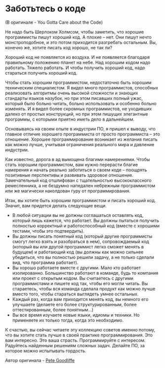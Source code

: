 # Заботьтесь о коде
(В оригинале - You Gotta Care about the Code)

Не надо быть Шерлоком Холмсом, чтобы заметить, что хорошие программисты пишут хороший код. А плохие – нет. Они пишут нечто монстроподобное, и это потом приходится разгребать остальным. Вы, конечно же, хотите писать код хорошо, не так ли?

Хороший код не появляется из воздуха. И не появляется благодаря правильному положению планет на небе. Над хорошим кодом надо работать. Тяжело работать. И чтобы получить хороший код, надо стараться получить хороший код.

Чтобы стать хорошим программистом, недостаточно быть хорошим техническим специалистом. Я видел много программистов, способных реализовать алгоритмы очень высокой сложности и знающих стандарты языков назубок, но при этом писавших полный ужас, который было больно читать, больно использовать и особенно больно изменять. И я видел более скромных программистов, не уходивших далеко от простых конструкций, но при этом пишущих элегантные программы, с которыми приятно иметь дело в дальнейшем.

Основываясь на своем опыте в индустрии ПО, я пришел к выводу, что главное отличие хорошего программиста от просто программиста – это отношение. Хорошее программирование возникает из желания писать как можно лучше, учитывая ограничения реального мира и давление индустрии.

Как известно, дорога в ад вымощена благими намерениями. Чтобы стать хорошим программистом, вам нужно перерасти благие намерения и начать реально заботиться о своем коде – поощрять позитивные перспективы и развивать здоровое отношение. Замечательный код отшлифован с тщательностью высококлассного ремесленника, а не бездумно напедален небрежным программистом или же магически наколдован гуру от программирования.

Итак, вы хотите быть хорошим программистом и писать хороший код. Значит, вам придется делать следующие вещи.

- В любой ситуации вы не должны соглашаться оставлять код, который лишь кажется, что работает. Вы должны пытаться получить полностью корректный и работоспособный код (вместе с хорошими тестами, чтобы это подтвердить).
- Вы должны писать понятный код (который другие программисты смогут легко взять и разобраться в нем), сопровождаемый код (который вы или другой программист легко сможет менять в будущем) и работающий код (вы должны как можно сильнее убедиться, что вы полностью решили задачу, а не только сделали вид, что программа работает).
- Вы хорошо работаете вместе с другими. Мало кто работает изолированно. Большинство работают в команде, будь то компания или проект с открытым кодом. Вы считаетесь с другими программистами и пишете код так, чтобы его могли читать. Вы стараетесь, чтобы вся команда сделала продукт как можно лучше вместо того, чтобы стараться выглядеть умнее остальных.
- Каждый раз, когда вам приходится менять код, вы немного его улучшаете (делаете его более структурированным, более оттестированным, более понятным…)
- Вы все время изучаете новые языки, идиомы и техники. Но применяете их только тогда, когда это необходимо.

К счастью, вы сейчас читаете эту коллекцию советов именно потому, что вы хотите стать лучше в своей практике программирования. Это вам интересно. Это ваша страсть. Программируйте с интересом. Радуйтесь найденным решениям сложных задач. Делайте ПО, за которое можно испытывать гордость.

Автор оригинала - [Pete Goodliffe](http://programmer.97things.oreilly.com/wiki/index.php/Pete_Goodliffe)